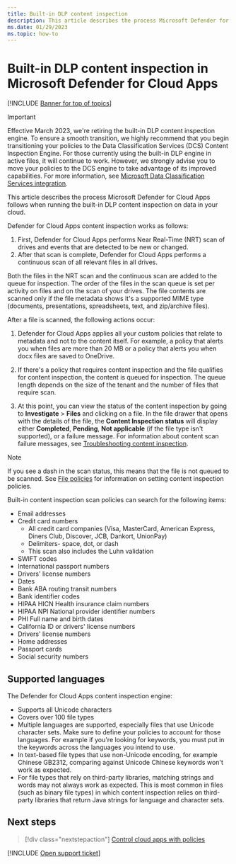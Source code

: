 ```yaml
---
title: Built-in DLP content inspection
description: This article describes the process Microsoft Defender for Cloud Apps follows when running the built-in DLP content inspection on data in your cloud.
ms.date: 01/29/2023
ms.topic: how-to
---
```

# Built-in DLP content inspection in Microsoft Defender for Cloud Apps

[!INCLUDE [Banner for top of topics](includes/banner.md)]

> [!IMPORTANT]
> Effective March 2023, we're retiring the built-in DLP content inspection engine. To ensure a smooth transition, we highly recommend that you begin transitioning your policies to the Data Classification Services (DCS) Content Inspection Engine.  For those currently using the built-in DLP engine in active files, it will continue to work. However, we strongly advise you to move your policies to the DCS engine to take advantage of its improved capabilities. For more information, see [Microsoft Data Classification Services integration](dcs-inspection.md).

This article describes the process Microsoft Defender for Cloud Apps follows when running the built-in DLP content inspection on data in your cloud.

Defender for Cloud Apps content inspection works as follows:

1. First, Defender for Cloud Apps performs Near Real-Time (NRT) scan of drives and events that are detected to be new or changed.
2. After that scan is complete, Defender for Cloud Apps performs a continuous scan of all relevant files in all drives.

Both the files in the NRT scan and the continuous scan are added to the queue for inspection. The order of the files in the scan queue is set per activity on files and on the scan of your drives. The file contents are scanned only if the file metadata shows it's a supported MIME type (documents, presentations, spreadsheets, text, and zip/archive files).

After a file is scanned, the following actions occur:

1. Defender for Cloud Apps applies all your custom policies that relate to metadata and not to the content itself. For example, a policy that alerts you when files are more than 20 MB or a policy that alerts you when docx files are saved to OneDrive.

2. If there's a policy that requires content inspection and the file qualifies for content inspection, the content is queued for inspection. The queue length depends on the size of the tenant and the number of files that require scan.

3. At this point, you can view the status of the content inspection by going to **Investigate** > **Files** and clicking on a file. In the file drawer that opens with the details of the file, the **Content Inspection status** will display either **Completed**, **Pending**, **Not applicable** (if the file type isn't supported), or a failure message. For information about content scan failure messages, see [Troubleshooting content inspection](troubleshooting-content-inspection.md).

> [!NOTE]
> If you see a dash in the scan status, this means that the file is not queued to be scanned. See [File policies](data-protection-policies.md) for information on setting content inspection policies.

Built-in content inspection scan policies can search for the following items:

- Email addresses
- Credit card numbers
  - All credit card companies (Visa, MasterCard, American Express, Diners Club, Discover, JCB, Dankort, UnionPay)
  - Delimiters- space, dot, or dash
  - This scan also includes the Luhn validation
- SWIFT codes
- International passport numbers
- Drivers' license numbers
- Dates
- Bank ABA routing transit numbers
- Bank identifier codes
- HIPAA HICN Health insurance claim numbers
- HIPAA NPI National provider identifier numbers
- PHI Full name and birth dates
- California ID or drivers' license numbers
- Drivers' license numbers
- Home addresses
- Passport cards
- Social security numbers

## Supported languages

The Defender for Cloud Apps content inspection engine:

- Supports all Unicode characters
- Covers over 100 file types
- Multiple languages are supported, especially files that use Unicode character sets. Make sure to define your policies to account for those languages. For example if you're looking for keywords, you must put in the keywords across the languages you intend to use.
- In text-based file types that use non-Unicode encoding, for example Chinese GB2312, comparing against Unicode Chinese keywords won't work as expected.
- For file types that rely on third-party libraries, matching strings and words may not always work as expected. This is most common in files (such as binary file types) in which content inspection relies on third-party libraries that return Java strings for language and character sets.

## Next steps

> [!div class="nextstepaction"]
> [Control cloud apps with policies](control-cloud-apps-with-policies.md)

[!INCLUDE [Open support ticket](includes/support.md)]
